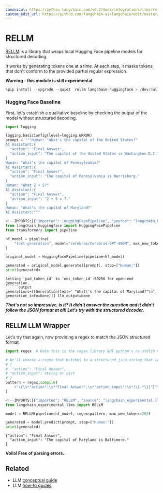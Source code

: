 ```yaml
---
canonical: https://python.langchain.com/v0.2/docs/integrations/llms/rellm_experimental/
custom_edit_url: https://github.com/langchain-ai/langchain/edit/master/docs/docs/integrations/llms/rellm_experimental.ipynb
---
```


# RELLM

[RELLM](https://github.com/r2d4/rellm) is a library that wraps local Hugging Face pipeline models for structured decoding.

It works by generating tokens one at a time. At each step, it masks tokens that don't conform to the provided partial regular expression.


**Warning - this module is still experimental**


```python
%pip install --upgrade --quiet  rellm langchain-huggingface > /dev/null
```

### Hugging Face Baseline

First, let's establish a qualitative baseline by checking the output of the model without structured decoding.


```python
import logging

logging.basicConfig(level=logging.ERROR)
prompt = """Human: "What's the capital of the United States?"
AI Assistant:{
  "action": "Final Answer",
  "action_input": "The capital of the United States is Washington D.C."
}
Human: "What's the capital of Pennsylvania?"
AI Assistant:{
  "action": "Final Answer",
  "action_input": "The capital of Pennsylvania is Harrisburg."
}
Human: "What 2 + 5?"
AI Assistant:{
  "action": "Final Answer",
  "action_input": "2 + 5 = 7."
}
Human: 'What's the capital of Maryland?'
AI Assistant:"""
```


```python
<!--IMPORTS:[{"imported": "HuggingFacePipeline", "source": "langchain_huggingface", "docs": "https://api.python.langchain.com/en/latest/llms/langchain_huggingface.llms.huggingface_pipeline.HuggingFacePipeline.html", "title": "RELLM"}]-->
from langchain_huggingface import HuggingFacePipeline
from transformers import pipeline

hf_model = pipeline(
    "text-generation", model="cerebras/Cerebras-GPT-590M", max_new_tokens=200
)

original_model = HuggingFacePipeline(pipeline=hf_model)

generated = original_model.generate([prompt], stop=["Human:"])
print(generated)
```
```output
Setting `pad_token_id` to `eos_token_id`:50256 for open-end generation.
``````output
generations=[[Generation(text=' "What\'s the capital of Maryland?"\n', generation_info=None)]] llm_output=None
```
***That's not so impressive, is it? It didn't answer the question and it didn't follow the JSON format at all! Let's try with the structured decoder.***

## RELLM LLM Wrapper

Let's try that again, now providing a regex to match the JSON structured format.


```python
import regex  # Note this is the regex library NOT python's re stdlib module

# We'll choose a regex that matches to a structured json string that looks like:
# {
#  "action": "Final Answer",
# "action_input": string or dict
# }
pattern = regex.compile(
    r'\{\s*"action":\s*"Final Answer",\s*"action_input":\s*(\{.*\}|"[^"]*")\s*\}\nHuman:'
)
```


```python
<!--IMPORTS:[{"imported": "RELLM", "source": "langchain_experimental.llms", "docs": "https://api.python.langchain.com/en/latest/llms/langchain_experimental.llms.rellm_decoder.RELLM.html", "title": "RELLM"}]-->
from langchain_experimental.llms import RELLM

model = RELLM(pipeline=hf_model, regex=pattern, max_new_tokens=200)

generated = model.predict(prompt, stop=["Human:"])
print(generated)
```
```output
{"action": "Final Answer",
  "action_input": "The capital of Maryland is Baltimore."
}
```
**Voila! Free of parsing errors.**


## Related

- LLM [conceptual guide](/docs/concepts/#llms)
- LLM [how-to guides](/docs/how_to/#llms)